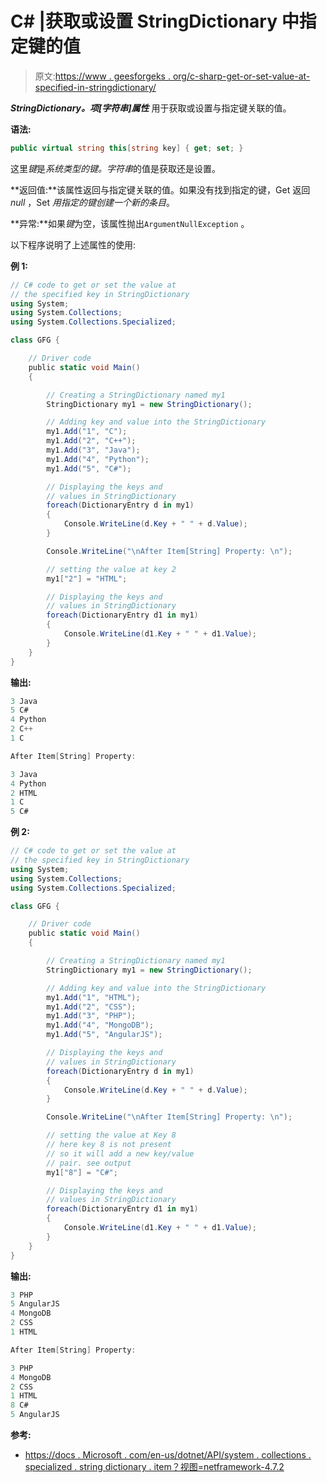 # C# |获取或设置 StringDictionary 中指定键的值

> 原文:[https://www . geesforgeks . org/c-sharp-get-or-set-value-at-specified-in-stringdictionary/](https://www.geeksforgeeks.org/c-sharp-gets-or-sets-the-value-at-the-specified-key-in-stringdictionary/)

***StringDictionary。项[字符串]属性*** 用于获取或设置与指定键关联的值。

**语法:**

```cs
public virtual string this[string key] { get; set; }
```

这里*键*是*系统类型的键。字符串*的值是获取还是设置。

**返回值:**该属性返回与指定键关联的值。如果没有找到指定的键，Get 返回 *null* ，Set *用指定的键创建一个新的条目*。

**异常:**如果*键*为空，该属性抛出`ArgumentNullException` 。

以下程序说明了上述属性的使用:

**例 1:**

```cs
// C# code to get or set the value at
// the specified key in StringDictionary
using System;
using System.Collections;
using System.Collections.Specialized;

class GFG {

    // Driver code
    public static void Main()
    {

        // Creating a StringDictionary named my1
        StringDictionary my1 = new StringDictionary();

        // Adding key and value into the StringDictionary
        my1.Add("1", "C");
        my1.Add("2", "C++");
        my1.Add("3", "Java");
        my1.Add("4", "Python");
        my1.Add("5", "C#");

        // Displaying the keys and
        // values in StringDictionary
        foreach(DictionaryEntry d in my1)
        {
            Console.WriteLine(d.Key + " " + d.Value);
        }

        Console.WriteLine("\nAfter Item[String] Property: \n");

        // setting the value at key 2
        my1["2"] = "HTML";

        // Displaying the keys and
        // values in StringDictionary
        foreach(DictionaryEntry d1 in my1)
        {
            Console.WriteLine(d1.Key + " " + d1.Value);
        }
    }
}
```

**输出:**

```cs
3 Java
5 C#
4 Python
2 C++
1 C

After Item[String] Property: 

3 Java
4 Python
2 HTML
1 C
5 C#

```

**例 2:**

```cs
// C# code to get or set the value at
// the specified key in StringDictionary
using System;
using System.Collections;
using System.Collections.Specialized;

class GFG {

    // Driver code
    public static void Main()
    {

        // Creating a StringDictionary named my1
        StringDictionary my1 = new StringDictionary();

        // Adding key and value into the StringDictionary
        my1.Add("1", "HTML");
        my1.Add("2", "CSS");
        my1.Add("3", "PHP");
        my1.Add("4", "MongoDB");
        my1.Add("5", "AngularJS");

        // Displaying the keys and
        // values in StringDictionary
        foreach(DictionaryEntry d in my1)
        {
            Console.WriteLine(d.Key + " " + d.Value);
        }

        Console.WriteLine("\nAfter Item[String] Property: \n");

        // setting the value at Key 8
        // here key 8 is not present
        // so it will add a new key/value
        // pair. see output
        my1["8"] = "C#";

        // Displaying the keys and
        // values in StringDictionary
        foreach(DictionaryEntry d1 in my1)
        {
            Console.WriteLine(d1.Key + " " + d1.Value);
        }
    }
}
```

**输出:**

```cs
3 PHP
5 AngularJS
4 MongoDB
2 CSS
1 HTML

After Item[String] Property: 

3 PHP
4 MongoDB
2 CSS
1 HTML
8 C#
5 AngularJS

```

**参考:**

*   [https://docs . Microsoft . com/en-us/dotnet/API/system . collections . specialized . string dictionary . item？视图=netframework-4.7.2](https://docs.microsoft.com/en-us/dotnet/api/system.collections.specialized.stringdictionary.item?view=netframework-4.7.2)